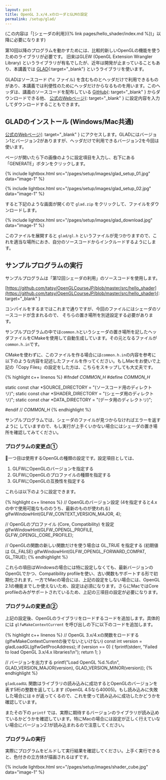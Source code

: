 ```yaml
---
layout: post
title: OpenGL 3.x/4.xのローダとGLMの設定
permalink: /setup/glad/
---
```


(この内容は「[シェーダの利用]({% link pages/hello_shader/index.md %})」以降に必要になります)

第10回以降のプログラムを動かすためには、比較的新しいOpenGLの機能を使うためのライブラリが必要です。
旧来はGLEW (OpenGL Extension Wrangler Library) というライブラリが有名でしたが、近年は開発が止まっていることもあり、本講義では [GLAD](https://gen.glad.sh/){:target="_blank"} というライブラリを使います。

GLADはソースコード (\*.c ファイル) を含むものとヘッダだけで利用できるものがあり、本講義では利便性のためにヘッダだけからなるものを用います。このヘッダは、講義のソースコードを配布している [GitHub](https://github.com/tatsy/OpenGLCourseJP/blob/master/support/glad/gl.h){: target="_blank" } からダウンロードできる他、 [公式のWebページ](https://gen.glad.sh/){: target="_blank" } に設定内容を入力してダウンロードすることもできます。

GLADのインストール (Windows/Mac共通)
------------------------------------------------

[公式のWebページ](https://gen.glad.sh/){: target="_blank" } にアクセスします。GLADにはバージョン1とバージョン2がありますが、ヘッダだけで利用できるバージョン2を今回は使います。

ページが開いたら下の画像のように設定項目を入力し、右下にある「GENERATE」ボタンをクリックします。

{% include lightbox.html src="/pages/setup/images/glad_setup_01.jpg" data="image-1" %}

{% include lightbox.html src="/pages/setup/images/glad_setup_02.jpg" data="image-1" %}

すると下記のような画面が開くので ``glad.zip`` をクリックして、ファイルをダウンロードします。

{% include lightbox.html src="/pages/setup/images/glad_download.jpg" data="image-1" %}

このファイルを展開すると ``glad/gl.h`` というファイルが見つかりますので、これを適当な場所におき、自分のソースコードからインクルードするようにします。

サンプルプログラムの実行
-------------------------------------

サンプルプログラムは「第12回シェーダの利用」のソースコードを使用します。

[https://github.com/tatsy/OpenGLCourseJP/blob/master/src/hello_shader](https://github.com/tatsy/OpenGLCourseJP/blob/master/src/hello_shader){: target="_blank" }

コンパイルをするまではこれまで通りですが、今回のファイルにはシェーダのソースコードが含まれるので、
そちらの置き場所を別途設定する必要があります。

サンプルプログラムの中では`common.h`というシェーダの置き場所を記したヘッダファイルをCMakeを使用して自動生成しています。その元となるファイルが`common.h.in`です。

CMakeを使わずに、このファイルを作る場合には`common.h.in`の内容を参考に
以下のような内容を記述したファイルを作ってください。もしMacをお使いで上記の「Copy Files」の設定をした方は、こちらをスキップしても大丈夫です。

{% highlight c++ linenos %}
#ifndef _COMMON_H_
#define _COMMON_H_

static const char *SOURCE_DIRECTORY = "(ソースコード用のディレクトリ)";
static const char *SHADER_DIRECTORY = "(シェーダ用のディレクトリ)";
static const char *DATA_DIRECTORY = "(データ用のディレクトリ)";

#endif  // _COMMON_H_
{% endhighlight %}

サンプルプログラムでは、シェーダのファイルが見つからなければエラーを返すように
していますので、もし実行が上手くいかない場合にはシェーダの置き場所を確認してみてください。

### プログラムの変更点①

一つ目は使用するOpenGLの種類の設定です。設定項目としては、

1. GLFWにOpenGLのバージョンを指定する
1. GLFWにOpenGLのプロファイルの種類を指定する
1. GLFWにOpenGLの互換性を指定する

これらは以下のように設定できます。

{% highlight c++ linenos %}
// OpenGLのバージョン設定 (4を指定すると4.xの中で使用可能なもののうち、最新のものが使われる)
glfwWindowHint(GLFW_CONTEXT_VERSION_MAJOR, 4);

// OpenGLのプロファイル (Core, Compatibility) を設定
glfwWindowHint(GLFW_OPENGL_PROFILE, GLFW_OPENGL_CORE_PROFILE);

// OpenGLの関数の新しい関数だけを使う場合は GL_TRUE を指定する (初期値は GL_FALSE)
glfwWindowHint(GLFW_OPENGL_FORWARD_COMPAT, GL_TRUE);
{% endhighlight %}

これらの項目はWindowsの場合には特に設定しなくても、最新バージョンのOpenGLでかつ、Compatibility profileを使い、古い関数もサポートする形で初期化されます。一方でMacの場合には、上記の設定をしない場合には、OpenGL 2.1の機能までしか使えないため、設定は必須になります。さらにMacではCore profileのみがサポートされているため、上記の三項目の設定が必要になります。

### プログラムの変更点②

上記の設定後、OpenGLのライブラリをロードするコードを追加します。具体的には ``glfwMakeContextCurrent`` を呼び出しの下に以下のコードを追加します。

{% highlight c++ linenos %}
// OpenGL 3.x/4.xの関数をロードする (glfwMakeContextCurrentの後でないといけない)
const int version = gladLoadGL(glfwGetProcAddress);
if (version == 0) {
    fprintf(stderr, "Failed to load OpenGL 3.x/4.x libraries!\n");
    return 1;
}

// バージョンを出力する
printf("Load OpenGL %d.%d\n", GLAD_VERSION_MAJOR(version), GLAD_VERSION_MINOR(version));
{% endhighlight %}

``gladLoadGL`` 関数はライブラリの読み込みに成功するとOpenGLのバージョンを表す5桁の整数を返してします (OpenGL 4.5なら40005)。もし読み込みに失敗した場合には ``0`` が返ってくるので、これを使って読み込みに成功したかどうかを確認しています。

またその下の ``printf`` では、実際に期待するバージョンのライブラリが読み込めているかどうかを確認しています。特にMacの場合には設定が正しく行えていない場合にバージョン2.1が読み込まれるので注意してください。

### プログラムの実行

実際にプログラムをビルドして実行結果を確認してください。上手く実行できると、色付きの立方体が描画されるはずです。

{% include lightbox.html src="/pages/setup/images/shader_cube.jpg" data="image-1" %}
